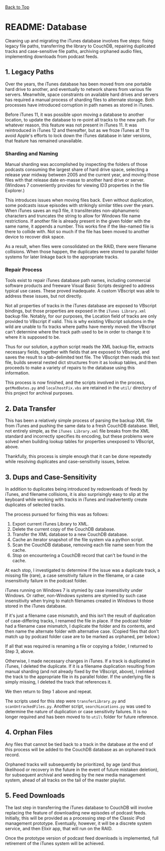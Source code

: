 [Back to Top](../README.md)

# README: Database

Cleaning up and migrating the iTunes database involves five steps: fixing legacy
file paths, transferring the library to CouchDB, repairing duplicated tracks and
case-sensitive file paths, archiving orphaned audio files, implementing downloads
from podcast feeds.

## 1. Legacy Paths

Over the years, the iTunes database has been moved from one portable hard drive
to another, and eventually to network shares from various file servers. Meanwhile,
space constraints on available hard drives and servers has required a manual
process of sharding files to alternate storage. Both processes have introduced
corruption in path names as stored in iTunes.

Before iTunes 11, it was possible upon moving a database to another location,
to update the database to re-point all tracks to the new path. For whatever
reason, this feature was not present in iTunes 11. It was reintroduced in
iTunes 12 and thereafter, but as we froze iTunes at 11 to avoid Apple's efforts
to lock down the iTunes database in later versions, that feature has remained
unavailable.

### Sharding and Naming

Manual sharding was accomplished by inspecting the folders of those podcasts
consuming the largest share of hard drive space, selecting a release year midway
between 2005 and the current year, and moving those files with that release date
en-masse to another hard drive or server. (Windows 7 conveniently provides for
viewing ID3 properties in the file Explorer.)

This introduces issues when moving files back. Even without duplication, some
podcasts issue episodes with strikingly similar titles over the years. When
iTunes saves an mp3 file, it transliterates non-alphanumeric characters and
truncates the string to allow for Windows file name restrictions. If another
file is already present in the given folder with the same name, it appends a
number. This works fine if the like-named file is there to collide with. Not
so much if the file has been moved to another device to recover disk space.

As a result, when files were consolidated on the RAID, there were filename
collisions. When those happen, the duplicates were stored to parallel folder
systems for later linkage back to the appropriate tracks.

### Repair Process

Tools exist to repair iTunes database path names, including commercial software
products and freeware Visual Basic Scripts designed to address typical use cases.
These proved inadequate. A custom VBscript was able to address these issues, but
not directly.

Not all properties of tracks in the iTunes database are exposed to VBscript
bindings, but those properties are exposed in the `iTunes Library.xml` backup file.
Notably, for our purposes, the Location field of tracks are only provided to
VBscript if valid. This is why existing VBscript solutions in the wild are unable
to fix tracks where paths have merely moved: the VBscript can't determine where
the track path used to be in order to change it to where it is supposed to be.

Thus for our solution, a python script reads the XML backup file, extracts
necessary fields, together with fields that are exposed to VBscript, and saves
the result to a tab-delimited text file. The VBscript then reads this text file,
builds several nested dict structures from it as lookup tables, and then proceeds
to make a variety of repairs to the database using this information.

This process is now finished, and the scripts involved in the process,
`getModDates.py` and `localhostFix.vbs` are retained in the `util/` directory of
this project for archival purposes.

## 2. Data Transfer

This has been a relatively simple process of parsing the backup XML file from
iTunes and pushing the same data to a fresh CouchDB database. Well, not entirely
simple, as the `iTunes Library.xml` file breaks from the XML standard and
incorrectly specifies its encoding, but these problems were solved when building
lookup tables for properties unexposed to VBscript, above.

Thankfully, this process is simple enough that it can be done repeatedly while
resolving duplicates and case-sensitivity issues, below.

## 3. Dups and Case-Sensitivity

In addition to duplicates being introduced by redownloads of feeds by iTunes,
and filename collisions, it is also surprisingly easy to slip at the keyboard
while working with tracks in iTunes and inadvertently create duplicates of
selected tracks.

The process pursued for fixing this was as follows:

  1. Export current iTunes Library to XML.
  2. Delete the current copy of the CouchDB database.
  3. Transfer the XML database to a new CouchDB database.
  4. Cache an iterator snapshot of the file system via a python script.
  5. Scan the CouchDB database, removing each file name seen from the cache.
  6. Stop on encountering a CouchDB record that can't be found in the cache.

At each stop, I investigated to determine if the issue was a duplicate track, a
missing file (rare), a case sensitivity failure in the filename, or a case
insensitivity failure in the podcast folder.

iTunes running on Windows 7 is stymied by case insensitivity under Windows. Or
rather, non-Windows systems are stymied by such case insensitivity when trying
to match filenames created in Windows to those stored in the iTunes database.

If it's just a filename case mismatch, and this isn't the result of duplication
of case-differing tracks, I renamed the file in place. If the podcast folder
had a filename case mismatch, I duplicate the folder and its contents, and then
name the alternate folder with alternative case. (Copied files that don't match
up by podcast folder case are to be marked as orphaned, per below.)

If all that was required is renaming a file or copying a folder, I returned to
Step 3, above.

Otherwise, I made necessary changes in iTunes. If a track is duplicated in
iTunes, I deleted the duplicate. If it is a filename duplication resulting from
manual sharding (and not already fixed by the VBscript, above), I relinked the
track to the appropriate file in its parallel folder. If the underlying file
is simply missing, I deleted the track that references it.

We then return to Step 1 above and repeat.

The scripts used for this step were `transferLibrary.py` and
`scanUntrackedFiles.py`. Another script, `searchLocations.py` was used to
determine the nature of duplication or case sensitivity failures. It is no
longer required and has been moved to to `util\` folder for future reference.

## 4. Orphan Files

Any files that cannot be tied back to a track in the database at the end of
this process will be added to the CouchDB database as an orphaned track record.

Orphaned tracks will subsequently be prioritized, by age (and thus likelihood
or recovery in the future in the event of future mistaken deletion), for
subsequent archival and weeding by the new media management system, ahead of
all tracks on the tail of the master playlist.

## 5. Feed Downloads

The last step in transferring the iTunes database to CouchDB will involve
replacing the feature of downloading new episodes of podcast feeds. Initially,
this will be provided as a processing step of the Classic iPod management
prototype. Eventually, however, it will be a discrete system service, and then
Elixir app, that will run on the RAID.

Once the prototype version of podcast feed downloads is implemented, full
retirement of the iTunes system will be achieved.
